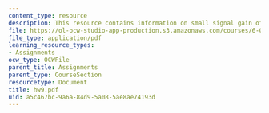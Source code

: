 ```yaml
---
content_type: resource
description: This resource contains information on small signal gain of circuits.
file: https://ol-ocw-studio-app-production.s3.amazonaws.com/courses/6-071j-introduction-to-electronics-signals-and-measurement-spring-2006/a5c467bc9a6a84d95a085ae8ae74193d_hw9.pdf
file_type: application/pdf
learning_resource_types:
- Assignments
ocw_type: OCWFile
parent_title: Assignments
parent_type: CourseSection
resourcetype: Document
title: hw9.pdf
uid: a5c467bc-9a6a-84d9-5a08-5ae8ae74193d
---
```

